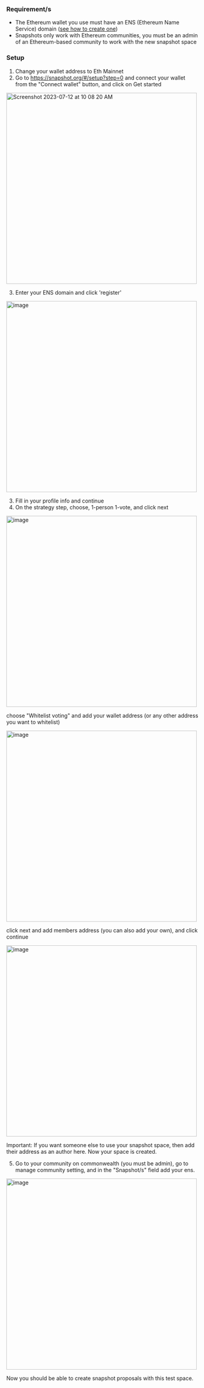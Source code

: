 ### Requirement/s
- The Ethereum wallet you use must have an ENS (Ethereum Name Service) domain ([see how to create one](https://github.com/hicommonwealth/commonwealth/wiki/Setup-ENS))
- Snapshots only work with Ethereum communities, you must be an admin of an Ethereum-based community to work with the new snapshot space


### Setup
1. Change your wallet address to Eth Mainnet
2. Go to https://snapshot.org/#/setup?step=0 and connect your wallet from the "Connect wallet" button, and click on Get started

<img width="500" alt="Screenshot 2023-07-12 at 10 08 20 AM" src="https://github.com/hicommonwealth/commonwealth/assets/51641047/5125097f-f821-4696-aa58-4fe88a7d14da">


3. Enter your ENS domain and click 'register'

<img width="500" alt="image" src="https://github.com/hicommonwealth/commonwealth/assets/51641047/8acb9401-d89b-4b86-9eb9-007cb4bdfb97">


3. Fill in your profile info and continue
4. On the strategy step, choose, 1-person 1-vote, and click next 

<img width="500" alt="image" src="https://github.com/hicommonwealth/commonwealth/assets/51641047/8bdb8f1b-5c90-43ca-8c93-1bcbb92915a9">

choose "Whitelist voting" and add your wallet address (or any other address you want to whitelist)

<img width="500" alt="image" src="https://github.com/hicommonwealth/commonwealth/assets/51641047/5cc67450-6a0e-4edd-8e65-197d0cfdf3cb">

click next and add members address (you can also add your own), and click continue

<img width="500" alt="image" src="https://github.com/hicommonwealth/commonwealth/assets/51641047/7b685c6a-a6d8-4c75-845a-deb5f437ad10">


Important: If you want someone else to use your snapshot space, then add their address as an author here. Now your space is created. 

5. Go to your community on commonwealth (you must be admin), go to manage community setting, and in the "Snapshot/s" field add your ens.

<img width="500" alt="image" src="https://github.com/hicommonwealth/commonwealth/assets/51641047/e93a3210-8216-41e1-b075-b082137e4b4c">

Now you should be able to create snapshot proposals with this test space.


